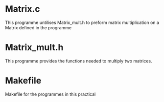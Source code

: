 # Matrix.c

This programme untilises Matrix_mult.h to preform matrix multiplication on a Matrix defined in the programme

# Matrix_mult.h

This programme provides the functions needed to multiply two matrices.

# Makefile

Makefile for the programmes in this practical
